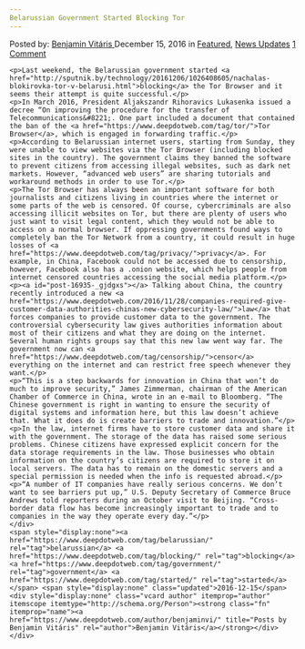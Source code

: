 ```yaml
---
Belarussian Government Started Blocking Tor
---
```

<article class="post-listing post-16935 post type-post status-publish format-standard has-post-thumbnail hentry  tag-belarussian tag-blocking tag-government tag-started 
    <div class="post-inner">
        <span>Posted by: <a href="https://www.deepdotweb.com/author/benjaminvi/" title="">Benjamin Vitáris </a></span>
    <span>December 15, 2016</span>
    <span>in <a href="https://www.deepdotweb.com/category/deepdot-news/" rel="category tag">Featured</a>, <a href="https://www.deepdotweb.com/category/news-updates/" rel="category tag">News Updates</a></span>
    <span><a href="https://www.deepdotweb.com/2016/12/15/belarussian-government-started-blocking-tor/#comments">1 Comment</a></span>
    </p>
    <div class="clear"></div>
    
    <p>Last weekend, the Belarussian government started <a href="http://sputnik.by/technology/20161206/1026408605/nachalas-blokirovka-tor-v-belarusi.html">blocking</a> the Tor Browser and it seems their attempt is quite successful.</p>
    <p>In March 2016, President Aljakszandr Rihoravics Lukasenka issued a decree “On improving the procedure for the transfer of Telecommunications&#8221;. One part included a document that contained the ban of the <a href="https://www.deepdotweb.com/tag/tor/">Tor Browser</a>, which is engaged in forwarding traffic.</p>
    <p>According to Belarussian internet users, starting from Sunday, they were unable to view websites via the Tor Browser (including blocked sites in the country). The government claims they banned the software to prevent citizens from accessing illegal websites, such as dark net markets. However, “advanced web users” are sharing tutorials and workaround methods in order to use Tor.</p>
    <p>The Tor Browser has always been an important software for both journalists and citizens living in countries where the internet or some parts of the web is censored. Of course, cybercriminals are also accessing illicit websites on Tor, but there are plenty of users who just want to visit legal content, which they would not be able to access on a normal browser. If oppressing governments found ways to completely ban the Tor Network from a country, it could result in huge losses of <a href="https://www.deepdotweb.com/tag/privacy/">privacy</a>. For example, in China, Facebook could not be accessed due to censorship, however, Facebook also has a .onion website, which helps people from internet censored countries accessing the social media platform.</p>
    <p><a id="post-16935-_gjdgxs"></a> Talking about China, the country recently introduced a new <a href="https://www.deepdotweb.com/2016/11/28/companies-required-give-customer-data-authorities-chinas-new-cybersecurity-law/">law</a> that forces companies to provide customer data to the government. The controversial cybersecurity law gives authorities information about most of their citizens and what they are doing on the internet. Several human rights groups say that this new law went way far. The government now can <a href="https://www.deepdotweb.com/tag/censorship/">censor</a> everything on the internet and can restrict free speech whenever they want.</p>
    <p>“This is a step backwards for innovation in China that won’t do much to improve security,” James Zimmerman, chairman of the American Chamber of Commerce in China, wrote in an e-mail to Bloomberg. “The Chinese government is right in wanting to ensure the security of digital systems and information here, but this law doesn’t achieve that. What it does do is create barriers to trade and innovation.”</p>
    <p>In the law, internet firms have to store customer data and share it with the government. The storage of the data has raised some serious problems. Chinese citizens have expressed explicit concern for the data storage requirements in the law. Those businesses who obtain information on the country’s citizens are required to store it on local servers. The data has to remain on the domestic servers and a special permission is needed when the info is requested abroad.</p>
    <p>“A number of IT companies have really serious concerns. We don’t want to see barriers put up,” U.S. Deputy Secretary of Commerce Bruce Andrews told reporters during an October visit to Beijing. “Cross-border data flow has become increasingly important to trade and to companies in the way they operate every day.”</p>
    </div>
    <span style="display:none"><a href="https://www.deepdotweb.com/tag/belarussian/" rel="tag">belarussian</a> <a href="https://www.deepdotweb.com/tag/blocking/" rel="tag">blocking</a> <a href="https://www.deepdotweb.com/tag/government/" rel="tag">government</a> <a href="https://www.deepdotweb.com/tag/started/" rel="tag">started</a> </span> <span style="display:none" class="updated">2016-12-15</span>
    <div style="display:none" class="vcard author" itemprop="author" itemscope itemtype="http://schema.org/Person"><strong class="fn" itemprop="name"><a href="https://www.deepdotweb.com/author/benjaminvi/" title="Posts by Benjamin Vitáris" rel="author">Benjamin Vitáris</a></strong></div>
    </div>
</article>

